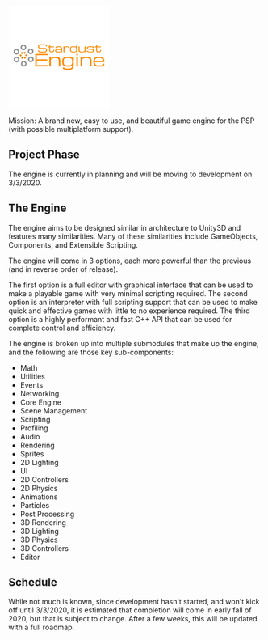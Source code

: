 ![Stardust Engine](./2661a32c-7c4a-45ed-855d-8ea976470a8f_200x200.png)

Mission: A brand new, easy to use, and beautiful game engine for the PSP (with possible multiplatform support).

## Project Phase
The engine is currently in planning and will be moving to development on 3/3/2020.

## The Engine
The engine aims to be designed similar in architecture to Unity3D and features many similarities. Many of these similarities include GameObjects, Components, and Extensible Scripting. 

The engine will come in 3 options, each more powerful than the previous (and in reverse order of release).

The first option is a full editor with graphical interface that can be used to make a playable game with very minimal scripting required.
The second option is an interpreter with full scripting support that can be used to make quick and effective games with little to no experience required.
The third option is a highly performant and fast C++ API that can be used for complete control and efficiency.

The engine is broken up into multiple submodules that make up the engine, and the following are those key sub-components:

- Math
- Utilities
- Events
- Networking
- Core Engine
- Scene Management
- Scripting
- Profiling
- Audio
- Rendering
- Sprites
- 2D Lighting
- UI
- 2D Controllers
- 2D Physics
- Animations
- Particles
- Post Processing
- 3D Rendering
- 3D Lighting
- 3D Physics
- 3D Controllers
- Editor

## Schedule
While not much is known, since development hasn't started, and won't kick off until 3/3/2020, it is estimated that completion will come in early fall of 2020, but that is subject to change. After a few weeks, this will be updated with a full roadmap.

